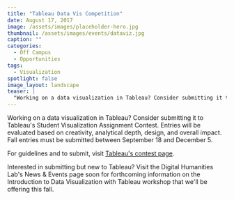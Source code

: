 ```yaml
---
title: "Tableau Data Vis Competition"
date: August 17, 2017
image: /assets/images/placeholder-hero.jpg
thumbnail: /assets/images/events/dataviz.jpg
caption: ""
categories: 
  - Off Campus
  - Opportunities
tags:
  - Visualization
spotlight: false 
image_layout: landscape
teaser: |
  "Working on a data visualization in Tableau? Consider submitting it to Tableau's Student Visualization Assignment Contest. Entries will be evaluated based on creativity, analytical depth, design, and..."
---
```


Working on a data visualization in Tableau? Consider submitting it to Tableau's Student Visualization Assignment Contest. Entries will be evaluated based on creativity, analytical depth, design, and overall impact. Fall entries must be submitted between September 18 and December 5.

For guidelines and to submit, visit [Tableau's contest page](https://www.tableau.com/student-viz-assignment-contest).

Interested in submitting but new to Tableau? Visit the Digital Humanities Lab's News &amp; Events page soon for forthcoming information on the Introduction to Data Visualization with Tableau workshop that we'll be offering this fall.